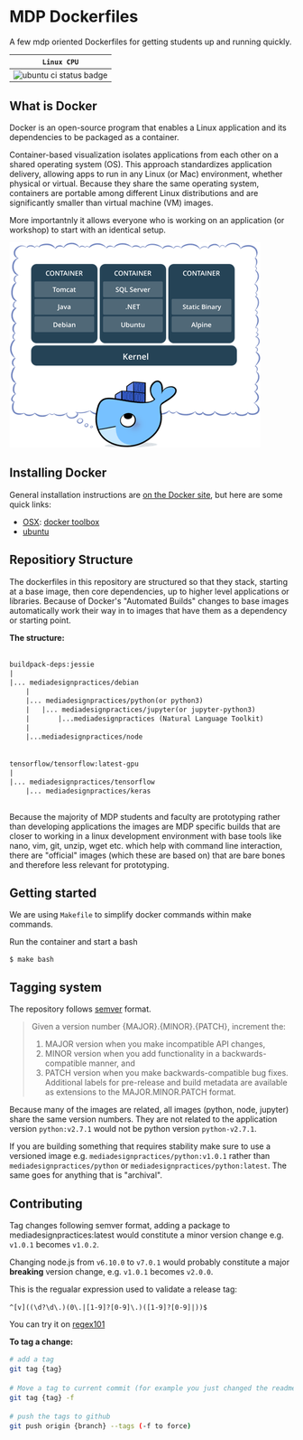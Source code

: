# MDP Dockerfiles

A few mdp oriented Dockerfiles for getting students up and running quickly.

| **`Linux CPU`** |
|-----------------|
|![ubuntu ci status badge](https://circleci.com/gh/mediadesignpractices/docker/tree/master.svg?style=shield&circle-token=2e285795f3c2b2dc1a397a021055352475774758)|

## What is Docker

Docker is an open-source program that enables a Linux application and its dependencies to be packaged as a container.

Container-based visualization isolates applications from each other on a shared operating system (OS). This approach standardizes application delivery, allowing apps to run in any Linux (or Mac) environment, whether physical or virtual. Because they share the same operating system, containers are portable among different Linux distributions and are significantly smaller than virtual machine (VM) images. 

More importantnly it allows everyone who is working on an application (or workshop) to start with an identical setup.

![What is a Container <from docker.com>](./images/what_is_a_container.png)

## Installing Docker

General installation instructions are
[on the Docker site](https://docs.docker.com/installation/), but here are some
quick links:

* [OSX](https://docs.docker.com/installation/mac/): [docker toolbox](https://www.docker.com/toolbox)
* [ubuntu](https://docs.docker.com/installation/ubuntulinux/)


## Repositiory Structure

The dockerfiles in this repository are structured so that they stack, starting at a base image, then core dependencies, up to higher level applications or libraries. Because of Docker's "Automated Builds"  changes to base images automatically work their way in to images that  have them as a dependency or starting point.

**The structure:**

```text

buildpack-deps:jessie
|
|... mediadesignpractices/debian
    |
    |... mediadesignpractices/python(or python3)
    |   |... mediadesignpractices/jupyter(or jupyter-python3)
    |       |...mediadesignpractices (Natural Language Toolkit)
    |
    |...mediadesignpractices/node


tensorflow/tensorflow:latest-gpu
|
|... mediadesignpractices/tensorflow
    |... mediadesignpractices/keras


```

Because the majority of MDP students and faculty are prototyping rather than developing applications the images are MDP specific builds that are closer to working in a linux development environment with base tools like nano, vim, git, unzip, wget etc. which help with command line interaction, there are "official" images (which these are based on) that are bare bones and therefore less relevant for prototyping.


## Getting started

We are using `Makefile` to simplify docker commands within make commands.

Run the container and start a bash

    $ make bash

## Tagging system

The repository follows [semver](http://semver.org/) format.

> Given a version number {MAJOR}.{MINOR}.{PATCH}, increment the:
>
> 1. MAJOR version when you make incompatible API changes,
> 2. MINOR version when you add functionality in a backwards-compatible manner, and
> 3. PATCH version when you make backwards-compatible bug fixes.
> Additional labels for pre-release and build metadata are available as extensions to the MAJOR.MINOR.PATCH format.

Because many of the images are related, all images (python, node, jupyter) share the same version numbers. They are not related to the application version `python:v2.7.1` would not be python version `python-v2.7.1`.

If you are building something that requires stability make sure to use a versioned image e.g. `mediadesignpractices/python:v1.0.1` rather than `mediadesignpractices/python` or `mediadesignpractices/python:latest`.
The same goes for anything that is "archival".

## Contributing

Tag changes following semver format, adding a package to mediadesignpractices:latest would constitute a minor version change e.g. `v1.0.1` becomes `v1.0.2`.

Changing node.js from `v6.10.0` to `v7.0.1` would probably constitute a major **breaking** version change, e.g. `v1.0.1` becomes `v2.0.0`.

This is the regualar expression used to validate a release tag:

`^[v]((\d?\d\.)(0\.|[1-9]?[0-9]\.)([1-9]?[0-9]|))$`

You can try it on [regex101](https://regex101.com/r/iR8fS9/5)


**To tag a change:**

```bash
# add a tag
git tag {tag}

# Move a tag to current commit (for example you just changed the readme), use force.
git tag {tag} -f

# push the tags to github
git push origin {branch} --tags (-f to force)

```
